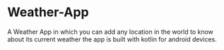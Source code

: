 # Weather-App
A Weather App in which you can add any location in the world to know about its current weather the app is built with kotlin for android devices.
